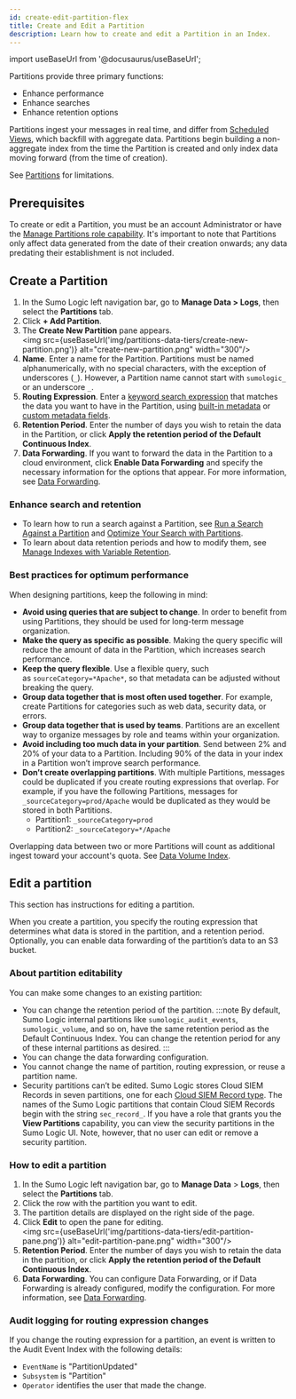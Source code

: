 ```yaml
---
id: create-edit-partition-flex
title: Create and Edit a Partition
description: Learn how to create and edit a Partition in an Index.
---
```


import useBaseUrl from '@docusaurus/useBaseUrl';

Partitions provide three primary functions:
* Enhance performance
* Enhance searches
* Enhance retention options

Partitions ingest your messages in real time, and differ from [Scheduled Views](/docs/manage/scheduled-views), which backfill with aggregate data. Partitions begin building a non-aggregate index from the time the Partition is created and only index data moving forward (from the time of creation).

See [Partitions](/docs/manage/partitions) for limitations.

## Prerequisites

To create or edit a Partition, you must be an account Administrator or have the [Manage Partitions role capability](/docs/manage/users-roles/roles/role-capabilities). It's important to note that Partitions only affect data generated from the date of their creation onwards; any data predating their establishment is not included.
 
## Create a Partition

1. In the Sumo Logic left navigation bar, go to **Manage Data > Logs**, then select the **Partitions** tab.
1. Click **+ Add Partition**.
1. The **Create New Partition** pane appears.<br/><img src={useBaseUrl('img/partitions-data-tiers/create-new-partition.png')} alt="create-new-partition.png" width="300"/>
1. **Name**. Enter a name for the Partition. Partitions must be named alphanumerically, with no special characters, with the exception of underscores (`_`). However, a Partition name cannot start with `sumologic_` or an underscore `_`.
1. **Routing Expression**. Enter a [keyword search expression](/docs/search/get-started-with-search/build-search/keyword-search-expressions.md) that matches the data you want to have in the Partition, using [built-in metadata](/docs/search/get-started-with-search/search-basics/built-in-metadata) or [custom metadata fields](/docs/manage/fields). 
1. **Retention Period**. Enter the number of days you wish to retain the data in the Partition, or click **Apply the retention period of the Default Continuous Index**.
1. **Data Forwarding**. If you want to forward the data in the Partition to a cloud environment, click **Enable Data Forwarding** and specify the necessary information for the options that appear. For more information, see [Data Forwarding](/docs/manage/data-forwarding).

### Enhance search and retention

* To learn how to run a search against a Partition, see [Run a Search Against a Partition](run-search-against-partition.md) and [Optimize Your Search with Partitions](../../search/optimize-search-partitions.md).
* To learn about data retention periods and how to modify them, see [Manage Indexes with Variable Retention](manage-indexes-variable-retention.md).


### Best practices for optimum performance

When designing partitions, keep the following in mind:
* **Avoid using queries that are subject to change**. In order to benefit from using Partitions, they should be used for long-term message organization.
* **Make the query as specific as possible**. Making the query specific will reduce the amount of data in the Partition, which increases search performance.
* **Keep the query flexible**. Use a flexible query, such as `sourceCategory=*Apache*`, so that metadata can be adjusted without breaking the query.
* **Group data together that is most often used together**. For example, create Partitions for categories such as web data, security data, or errors.
* **Group data together that is used by teams**. Partitions are an excellent way to organize messages by role and teams within your organization.
* **Avoid including too much data in your partition**. Send between 2% and 20% of your data to a Partition. Including 90% of the data in your index in a Partition won’t improve search performance.
* **Don’t create overlapping partitions**. With multiple Partitions, messages could be duplicated if you create routing expressions that overlap. For example, if you have the following Partitions, messages for `_sourceCategory=prod/Apache` would be duplicated as they would be stored in both Partitions. 
  * Partition1: `_sourceCategory=prod`
  * Partition2: `_sourceCategory=*/Apache`

Overlapping data between two or more Partitions will count as additional ingest toward your account's quota. See [Data Volume Index](/docs/manage/ingestion-volume/data-volume-index).

## Edit a partition

This section has instructions for editing a partition.  

When you create a partition, you specify the routing expression that determines what data is stored in the partition, and a retention period. Optionally, you can enable data forwarding of the partition’s data to an S3 bucket.  

### About partition editability

You can make some changes to an existing partition:  

* You can change the retention period of the partition.
  :::note
  By default, Sumo Logic internal partitions like `sumologic_audit_events`, `sumologic_volume`, and so on, have the same retention period as the Default Continuous Index. You can change the retention period for any of these internal partitions as desired.
  :::
* You can change the data forwarding configuration.
* You cannot change the name of partition, routing expression, or reuse a partition name.  
* Security partitions can’t be edited. Sumo Logic stores Cloud SIEM Records in seven partitions, one for each [Cloud SIEM Record type](/docs/cse/schema/cse-record-types). The names of the Sumo Logic partitions that contain Cloud SIEM Records begin with the string `sec_record_`. If you have a role that grants you the **View Partitions** capability, you can view the security partitions in the Sumo Logic UI. Note, however, that no user can edit or remove a security partition.

### How to edit a partition

1. In the Sumo Logic left navigation bar, go to **Manage Data** > **Logs**, then select the **Partitions** tab.
1. Click the row with the partition you want to edit.
1. The partition details are displayed on the right side of the page.
1. Click **Edit** to open the pane for editing.<br/><img src={useBaseUrl('img/partitions-data-tiers/edit-partition-pane.png')} alt="edit-partition-pane.png" width="300"/>
1. **Retention Period**. Enter the number of days you wish to retain the data in the partition, or click **Apply the retention period of the Default Continuous Index**.
1. **Data Forwarding**. You can configure Data Forwarding, or if Data Forwarding is already configured, modify the configuration. For more information, see [Data Forwarding](/docs/manage/data-forwarding).

### Audit logging for routing expression changes

If you change the routing expression for a partition, an event is
written to the Audit Event Index with the following details:

* `EventName` is "PartitionUpdated"
* `Subsystem` is "Partition"
* `Operator` identifies the user that made the change. 
